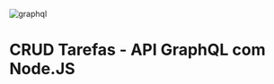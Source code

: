 ![graphql](https://user-images.githubusercontent.com/104178622/198704561-97fe3eef-97dd-4733-afb8-1e76458307b9.png)


# CRUD Tarefas - API GraphQL com Node.JS
